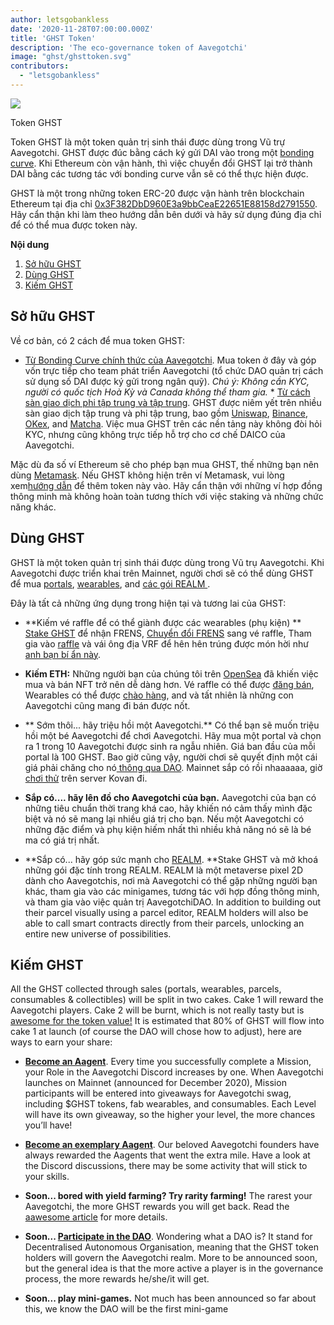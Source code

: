 ```yaml
---
author: letsgobankless
date: '2020-11-28T07:00:00.000Z'
title: 'GHST Token'
description: 'The eco-governance token of Aavegotchi'
image: "ghst/ghsttoken.svg"
contributors:
  - "letsgobankless"
---
```


<div class="headerImageContainer">
<img class="headerImage" src="/ghst/ghst.gif">
<p class="headerImageText">Token GHST</p>
</div>

Token GHST là một token quản trị sinh thái được dùng trong Vũ trự Aavegotchi. GHST được đúc bằng cách ký gửi DAI vào trong một [bonding curve](/posts/curve). Khi Ethereum còn vận hành, thì việc chuyển đổi GHST lại trở thành DAI bằng các tương tác với bonding curve vẫn sẽ có thể thực hiện được.

GHST là một trong những token ERC-20 được vận hành trên blockchain Ethereum tại địa chỉ <a href="https://etherscan.io/token/0x3F382DbD960E3a9bbCeaE22651E88158d2791550">0x3F382DbD960E3a9bbCeaE22651E88158d2791550</a>.  Hãy cẩn thận khi làm theo hướng dẫn bên dưới và hãy sử dụng đúng địa chỉ để có thể mua được token này.

<div class="contentsBox">

**Nội dung**

<ol>
<li><a href=#get-ghst>Sở hữu GHST</a></li>
<li><a href=#use-ghst>Dùng GHST</a></li>
<li><a href=#use-ghst>Kiếm GHST</a></li>
</ol>

</div>

## Sở hữu GHST
Về cơ bản, có 2 cách để mua token GHST:
  * [Từ Bonding Curve chính thức của Aavegotchi](https://aavegotchi.com/curve). Mua token ở đây và góp vốn trực tiếp cho team phát triển Aavegotchi (tổ chức DAO quản trị cách sử dụng số DAI được ký gửi trong ngân quỹ). <i>Chú ý: Không cần KYC, người có quốc tịch Hoà Kỳ và Canada không thể tham gia.</i>  * [Từ cách sàn giao dịch phi tập trung và tập trung](https://www.coingecko.com/en/coins/aavegotchi#markets). GHST được niêm yết trên nhiều sàn giao dịch tập trung và phi tập trung, bao gồm <a href="https://app.uniswap.org/#/swap?inputCurrency=ETH&outputCurrency=0x3f382dbd960e3a9bbceae22651e88158d2791550">Uniswap</a>, <a href="https://www.binance.com/en/trade/GHST_ETH?layout=pro">Binance</a>, <a href="https://www.okex.com/spot/trade/ghst-eth#type=1">OKex</a>, and <a href="https://matcha.xyz/markets/GHST">Matcha</a>. Việc mua GHST trên các nền tảng này không đòi hỏi KYC, nhưng cũng không trực tiếp hỗ trợ cho cơ chế DAICO của Aavegotchi.

Mặc dù đa số ví Ethereum sẽ cho phép bạn mua GHST, thế những bạn nên dùng [Metamask](https://metamask.io/). Nếu GHST không hiện trên ví Metamask, vui lòng xem[hướng dẫn](https://www.youtube.com/watch?v=vePRtkt5Bu0) để thêm token này vào. Hãy cẩn thận với những ví hợp đồng thông minh mà không hoàn toàn tương thích với việc staking và những chức năng khác.


## Dùng GHST
GHST là một token quản trị sinh thái được dùng trong Vũ trụ Aavegotchi. Khi Aavegotchi được triển khai trên Mainnet, người chơi sẽ có thể dùng GHST để mua [portals](https://wiki.aavegotchi.com/portals), [wearables](https://wiki.aavegotchi.com/wearables), and [ các gói REALM ](https://wiki.aavegotchi.com/metaverse).

Đây là tất cả những ứng dụng trong hiện tại và tương lai của GHST:

  * **Kiếm vé raffle để có thể giành được các wearables (phụ kiện) ** [Stake GHST](https://aavegotchi.com/stake) để nhận FRENS, [Chuyển đổi FRENS](https://aavegotchi.com/shop) sang vé raffle, Tham gia vào [raffle](https://aavegotchi.com/raffle) và vái ông địa VRF để hên hên trúng được món hời như [anh bạn bí ẩn này](https://aavegotchi.medium.com/anon-and-the-green-ticket-5776969b3a69).

  * **Kiếm ETH:** Những người bạn của chúng tôi trên [OpenSea](https://opensea.io/) đã khiến việc mua và bán NFT trở nên dễ dàng hơn. Vé raffle có thể được [đăng bán](https://opensea.io/assets/aavegotchi-frens-raffle-tickets), Wearables có thể được [chào hàng](https://opensea.io/assets/aavegotchi-wearable-vouchers), and và tất nhiên là những con Aavegotchi cũng mang đi bán được nốt.

  * ** Sớm thôi... hãy triệu hồi một Aavegotchi.** Có thể bạn sẽ muốn triệu hồi một bé Aavegotchi để chơi Aavegotchi. Hãy mua một portal và chọn ra 1 trong 10 Aavegotchi được sinh ra ngẫu nhiên. Giá ban đầu của mỗi portal là 100 GHST. Bao giờ cũng vậy, người chơi sẽ quyết định một cái giá phải chăng cho nó[ thông qua DAO](/posts/dao). Mainnet sắp có rồi nhaaaaaa, giờ [chơi thử](https://testnet.aavegotchi.com/portals) trên server Kovan đi.

  * **Sắp có.... hãy lên đồ cho Aavegotchi của bạn.** Aavegotchi của bạn có những tiêu chuẩn thời trang khá cao, hãy khiến nó cảm thấy mình đặc biệt và nó sẽ mang lại nhiều giá trị cho bạn. Nếu một Aavegotchi có những đặc điểm và phụ kiện hiếm nhất thì nhiều khả năng nó sẽ là bé ma có giá trị nhất.

  * **Sắp có... hãy góp sức mạnh cho [REALM](/posts/metaverse). **Stake GHST và mở khoá những gói đặc tính trong REALM. REALM là một metaverse pixel 2D dành cho Aavegotchis, nơi mà Aavegotchi có thể gặp những người bạn khác, tham gia vào các minigames, tương tác với hợp đồng thông minh, và tham gia vào việc quản trị AavegotchiDAO. In addition to building out their parcel visually using a parcel editor, REALM holders will also be able to call smart contracts directly from their parcels, unlocking an entire new universe of possibilities.



## Kiếm GHST
All the GHST collected through sales (portals, wearables, parcels, consumables & collectibles) will be split in two cakes. Cake 1 will reward the Aavegotchi players. Cake 2 will be burnt, which is not really tasty but is [awesome for the token value!](https://discord.com/channels/732491344970383370/769205560222285844/776545843607896074) It is estimated that 80% of GHST will flow into cake 1 at launch (of course the DAO will chose how to adjust), here are ways to earn your share:

 * **[Become an Aagent](https://discord.com/channels/732491344970383370/737923459061121044/738035042399551569)**. Every time you successfully complete a Mission, your Role in the Aavegotchi Discord increases by one. When Aavegotchi launches on Mainnet (announced for December 2020), Mission participants will be entered into giveaways for Aavegotchi swag, including $GHST tokens, fab wearables, and consumables. Each Level will have its own giveaway, so the higher your level, the more chances you’ll have!

* **[Become an exemplary Aagent](https://discord.com/invite/NPwnWB6)**. Our beloved Aavegotchi founders have always rewarded the Aagents that went the extra mile. Have a look at the Discord discussions, there may be some activity that will stick to your skills.

* **Soon... bored with yield farming? Try rarity farming!** The rarest your Aavegotchi, the more GHST rewards you will get back. Read the [aawesome article](/posts/rarity-farming) for more details.

* **Soon... [Participate in the DAO](/posts/dao)**. Wondering what a DAO is? It stand for Decentralised Autonomous Organisation, meaning that the GHST token holders will govern the Aavegotchi realm. More to be announced soon, but the general idea is that the more active a player is in the governance process, the more rewards he/she/it will get.

* <b>Soon... play mini-games.</b> Not much has been announced so far about this, we know the DAO will be the first mini-game

